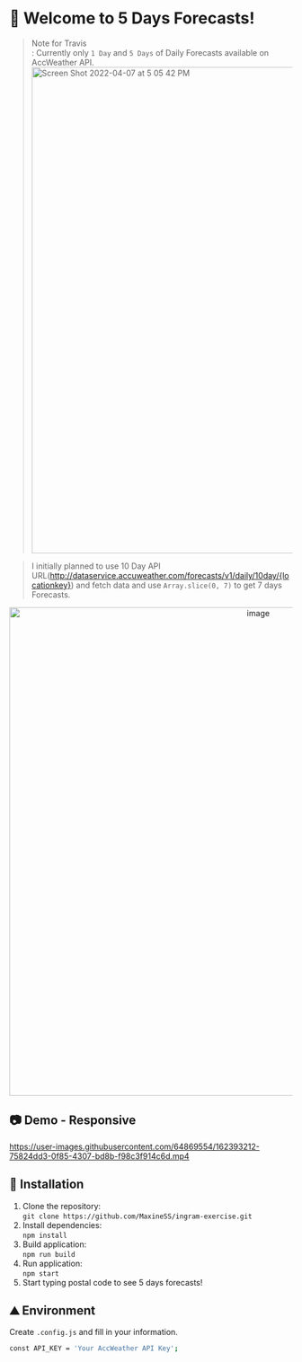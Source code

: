 # 👋 Welcome to 5 Days Forecasts!
> Note for Travis </br> 
> : Currently only `1 Day` and `5 Days` of Daily Forecasts available on AccWeather API.
><img width="866" alt="Screen Shot 2022-04-07 at 5 05 42 PM" src="https://user-images.githubusercontent.com/64869554/162399167-bf2bf236-8b79-410e-bda6-7f8f8c5d7c35.png">

> I initially planned to use 10 Day API URL(http://dataservice.accuweather.com/forecasts/v1/daily/10day/{locationkey})
> and fetch data and use `Array.slice(0, 7)` to get 7 days Forecasts.

<div align="center">
  <img width="870" alt="image" src="https://user-images.githubusercontent.com/64869554/162390918-57e34005-a830-4cca-b44d-192583e9e775.png">
</div>

## 📷 Demo - Responsive

https://user-images.githubusercontent.com/64869554/162393212-75824dd3-0f85-4307-bd8b-f98c3f914c6d.mp4

## 💾 Installation
1. Clone the repository: <br />
   `git clone https://github.com/MaxineSS/ingram-exercise.git`
2. Install dependencies: <br />
   `npm install`
3. Build application: <br />
   `npm run build`
4. Run application: <br />
   `npm start`
5. Start typing postal code to see 5 days forecasts!
   
## ⛰️ Environment
Create `.config.js` and fill in your information.
```bash
const API_KEY = 'Your AccWeather API Key';
```
